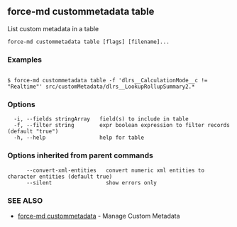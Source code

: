 ## force-md custommetadata table

List custom metadata in a table

```
force-md custommetadata table [flags] [filename]...
```

### Examples

```

$ force-md custommetadata table -f 'dlrs__CalculationMode__c != "Realtime"' src/customMetadata/dlrs__LookupRollupSummary2.*

```

### Options

```
  -i, --fields stringArray   field(s) to include in table
  -f, --filter string        expr boolean expression to filter records (default "true")
  -h, --help                 help for table
```

### Options inherited from parent commands

```
      --convert-xml-entities   convert numeric xml entities to character entities (default true)
      --silent                 show errors only
```

### SEE ALSO

* [force-md custommetadata](force-md_custommetadata.md)	 - Manage Custom Metadata


